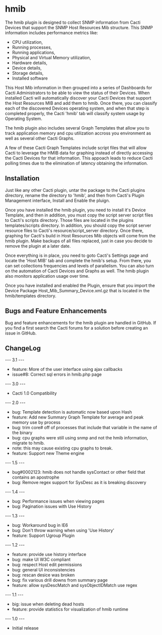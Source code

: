# hmib

The hmib plugin is designed to collect SNMP information from Cacti Devices that support the SNMP Host Resources Mib structure.  This SNMP information includes performance metrics like:

* CPU utilization, 
* Running processes, 
* Running applications,
* Physical and Virtual Memory utilization,
* Hardware details,
* Device details, 
* Storage details, 
* Installed software

This Host Mib information in then grouped into a series of Dashboards for Cacti Administrators to be able to view the status of their Devices.  When installed Cacti will automatically discover your Cacti Devices that support the Host Resources MIB and add them to hmib.  Once there, you can classify each of the discovered Devices operating system, and when that step is completed properly, the Cacti 'hmib' tab will classify system usage by Operating System.

The hmib plugin also includes several Graph Templates that allow you to track application memory and cpu utilization accross you environment as well as several other Cacti Graphs.

A few of these Cacti Graph Templates include script files that will allow Cacti to leverage the HMIB data for graphing instead of directly accessing the Cacti Devices for that information.  This appoach leads to reduce Cacti polling times due to the elimination of latency obtaining the information.

## Installation

Just like any other Cacti plugin, untar the package to the Cacti plugins directory, rename the directory to 'hmib', and then from Cacti's Plugin Management interface, Install and Enable the pluign.

Once you have installed the hmib plugin, you need to install it's Device Template, and then in addition, you must copy the script server script files to Cacti's scripts directory.  Those files are located in the plugins templates/scripts directory.  In addition, you should copy the script server resource files to Cacti's resource/script_server directory.  Once there, graphing for Cacti's build in Host Resources Mib objects will come from the hmib plugin.  Make backups of all files replaced, just in case you decide to remove the plugin at a later date.

Once everything is in place, you need to goto Cacti's Settings page and locate the 'Host MIB' tab and complete the hmib's setup.  From there, you can set collections frequencies and levels of parallelism.  You can also turn on the automation of Cacti Devices and Graphs as well.  The hmib plugin also monitors application usage over time.

Once you have installed and enabled the Plugin, ensure that you import the Device Package Host_Mib_Summary_Device.xml.gz that is located in the hmib/templates directory.

## Bugs and Feature Enhancements
   
Bug and feature enhancements for the hmib plugin are handled in GitHub.  If you find a first search the Cacti forums for a solution before creating an issue in GitHub.

## ChangeLog

--- 3.1 ---
* feature: More of the user interface using ajax callbacks
* issue#8: Correct sql errors in hmib.php page

--- 3.0 ---
* Cacti 1.0 Compatibility 

--- 2.0 ---
* bug: Template detection is automatic now based upon Hash
* feature: Add new Summary Graph Template for average and peak memory use by process
* bug: trim core# off of processes that include that variable in the name of the binary
* bug: cpu graphs were still using snmp and not the hmib information, migrate to hmib.
* note: this may cause existing cpu graphs to break.
* feature: Support new Theme engine

--- 1.5 ---
* bug#0002123: hmib does not handle sysContact or other field that contains an apostrophe
* bug: Remove regex support for SysDesc as it is breaking discovery

--- 1.4 ---
* bug: Performance issues when viewing pages
* bug: Pagination issues with Use History

--- 1.3 ---
* bug: Workaround bug in IE6
* bug: Don't throw warning when using 'Use History'
* feature: Support Ugroup Plugin

--- 1.2 ---
* feature: provide use history interface
* bug: make UI W3C compliant
* bug: respect Host edit permissions
* bug: general UI inconsistencies
* bug: rescan desice was broken
* bug: fix various drill downs from summary page
* feature: allow sysDescMatch and sysObjectIDMatch use regex

--- 1.1 ---
* big: issue when deleting dead hosts
* feature: provide statistics for visualization of hmib runtime

--- 1.0 ---
* Initial release
